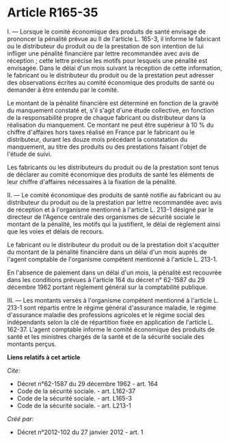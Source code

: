 # Article R165-35

I. ― Lorsque le comité économique des produits de santé envisage de prononcer la pénalité prévue au II de l'article L. 165-3,
il informe le fabricant ou le distributeur du produit ou de la prestation de son intention de lui infliger une pénalité
financière par lettre recommandée avec avis de réception ; cette lettre précise les motifs pour lesquels une pénalité est
envisagée. Dans le délai d'un mois suivant la réception de cette information, le fabricant ou le distributeur du produit ou
de la prestation peut adresser des observations écrites au comité économique des produits de santé ou demander à être entendu
par le comité. 

Le montant de la pénalité financière est déterminé en fonction de la gravité du manquement constaté et, s'il s'agit d'une
étude collective, en fonction de la responsabilité propre de chaque fabricant ou distributeur dans la réalisation du
manquement. Ce montant ne peut être supérieur à 10 % du chiffre d'affaires hors taxes réalisé en France par le fabricant ou
le distributeur, durant les douze mois précédant la constatation du manquement, au titre des produits ou des prestations
faisant l'objet de l'étude de suivi. 

Les fabricants ou les distributeurs du produit ou de la prestation sont tenus de déclarer au comité économique des produits
de santé les éléments de leur chiffre d'affaires nécessaires à la fixation de la pénalité. 

II. ― Le comité économique des produits de santé notifie au fabricant ou au distributeur du produit ou de la prestation par
lettre recommandée avec avis de réception et à l'organisme mentionné à l'article L. 213-1 désigné par le directeur de
l'Agence centrale des organismes de sécurité sociale le montant de la pénalité, les motifs qui la justifient, le délai de
règlement ainsi que les voies et délais de recours. 

Le fabricant ou le distributeur du produit ou de la prestation doit s'acquitter du montant de la pénalité financière dans un
délai d'un mois auprès de l'agent comptable de l'organisme compétent mentionné à l'article L. 213-1. 

En l'absence de paiement dans un délai d'un mois, la pénalité est recouvrée dans les conditions prévues à l'article 164 du
décret n° 62-1587 du 29 décembre 1962 portant règlement général sur la comptabilité publique. 

III. ― Les montants versés à l'organisme compétent mentionné à l'article L. 213-1 sont répartis entre le régime général
d'assurance maladie, le régime d'assurance maladie des professions agricoles et le régime social des indépendants selon la
clé de répartition fixée en application de l'article L. 162-37. L'agent comptable informe le comité économique des produits
de santé et les ministres chargés de la santé et de la sécurité sociale des montants perçus.

**Liens relatifs à cet article**

_Cite_:

  - Décret n°62-1587 du 29 décembre 1962 - art. 164
  - Code de la sécurité sociale. - art. L162-37
  - Code de la sécurité sociale. - art. L165-3
  - Code de la sécurité sociale. - art. L213-1

_Créé par_:

  - Décret n°2012-102 du 27 janvier 2012 - art. 1
